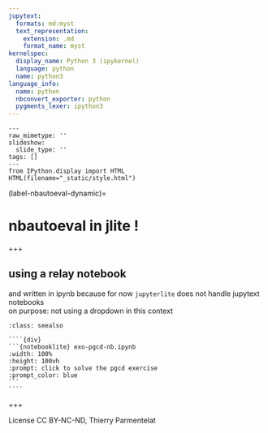 ```yaml
---
jupytext:
  formats: md:myst
  text_representation:
    extension: .md
    format_name: myst
kernelspec:
  display_name: Python 3 (ipykernel)
  language: python
  name: python3
language_info:
  name: python
  nbconvert_exporter: python
  pygments_lexer: ipython3
---
```


```{raw-cell}
---
raw_mimetype: ''
slideshow:
  slide_type: ''
tags: []
---
from IPython.display import HTML
HTML(filename="_static/style.html")
```

(label-nbautoeval-dynamic)=

# nbautoeval in jlite !

+++

## using a relay notebook

and written in ipynb because for now `jupyterlite` does not handle jupytext notebooks  
on purpose: not using a dropdown in this context

`````{admonition} the pgcd exercise
:class: seealso

````{div}
```{notebooklite} exo-pgcd-nb.ipynb
:width: 100%
:height: 100vh
:prompt: click to solve the pgcd exercise
:prompt_color: blue
```
````
`````

+++

License CC BY-NC-ND, Thierry Parmentelat
